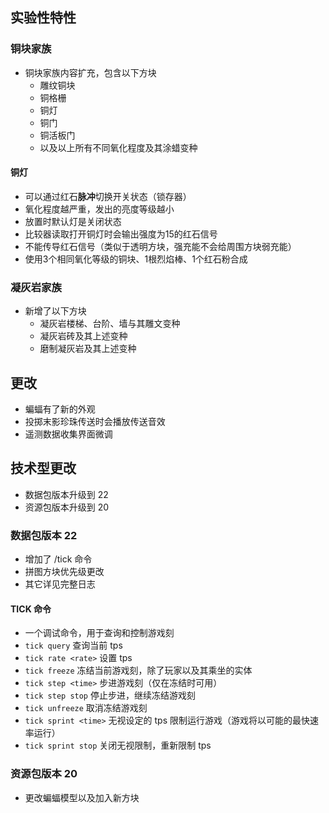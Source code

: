 ## 实验性特性
### 铜块家族
* 铜块家族内容扩充，包含以下方块
    * 雕纹铜块
    * 铜格栅
    * 铜灯
    * 铜门
    * 铜活板门
    * 以及以上所有不同氧化程度及其涂蜡变种
#### 铜灯
* 可以通过红石**脉冲**切换开关状态（锁存器）
* 氧化程度越严重，发出的亮度等级越小
* 放置时默认灯是关闭状态
* 比较器读取打开铜灯时会输出强度为15的红石信号
* 不能传导红石信号（类似于透明方块，强充能不会给周围方块弱充能）
* 使用3个相同氧化等级的铜块、1根烈焰棒、1个红石粉合成
### 凝灰岩家族
* 新增了以下方块
    * 凝灰岩楼梯、台阶、墙与其雕文变种
    * 凝灰岩砖及其上述变种
    * 磨制凝灰岩及其上述变种
## 更改
* 蝙蝠有了新的外观
* 投掷末影珍珠传送时会播放传送音效
* 遥测数据收集界面微调
## 技术型更改
* 数据包版本升级到 22
* 资源包版本升级到 20
### 数据包版本 22
* 增加了 /tick 命令
* 拼图方块优先级更改
* 其它详见完整日志
#### TICK 命令
* 一个调试命令，用于查询和控制游戏刻
* `tick query` 查询当前 tps
* `tick rate <rate>` 设置 tps
* `tick freeze` 冻结当前游戏刻，除了玩家以及其乘坐的实体
* `tick step <time>` 步进游戏刻（仅在冻结时可用）
* `tick step stop` 停止步进，继续冻结游戏刻
* `tick unfreeze` 取消冻结游戏刻
* `tick sprint <time>` 无视设定的 tps 限制运行游戏（游戏将以可能的最快速率运行）
* `tick sprint stop` 关闭无视限制，重新限制 tps
### 资源包版本 20
* 更改蝙蝠模型以及加入新方块